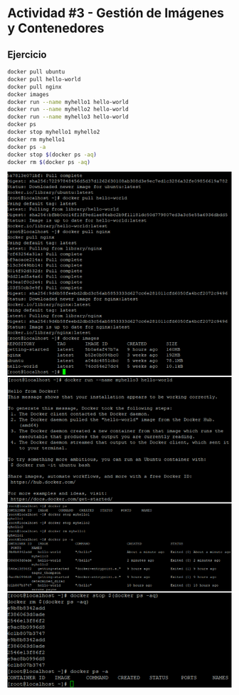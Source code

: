 
# Actividad #3 - Gestión de Imágenes y Contenedores

## Ejercicio
```bash
docker pull ubuntu
docker pull hello-world
docker pull nginx
docker images
docker run --name myhello1 hello-world
docker run --name myhello2 hello-world
docker run --name myhello3 hello-world
docker ps
docker stop myhello1 myhello2
docker rm myhello1
docker ps -a
docker stop $(docker ps -aq)
docker rm $(docker ps -aq)
```
![Steps 1-4](/Docker/.imgs/Act-3/Fig1.png)
![Step 7](/Docker/.imgs/Act-3/Fig4.png)
![Steps 8-12](/Docker/.imgs/Act-3/Fig5.png)
![Step 13](/Docker/.imgs/Act-3/Fig6.png)
